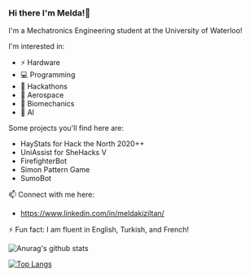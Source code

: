 ### Hi there I'm Melda!👋 

I'm a Mechatronics Engineering student at the University of Waterloo!

I'm interested in:
- ⚡ Hardware
- 💻 Programming
- 💾 Hackathons
- 🚀 Aerospace
- 🦾 Biomechanics
- 🧠 AI

Some projects you'll find here are:
- HayStats for Hack the North 2020++
- UniAssist for SheHacks V
- FirefighterBot
- Simon Pattern Game
- SumoBot

📫 Connect with me here:
- https://www.linkedin.com/in/meldakiziltan/

⚡ Fun fact: I am fluent in English, Turkish, and French!

![Anurag's github stats](https://github-readme-stats.vercel.app/api?username=meldakiziltan&show_icons=true&theme=vue-dark&count_private=true&hide_title=true)


[![Top Langs](https://github-readme-stats.vercel.app/api/top-langs/?username=meldakiziltan&layout=compact&theme=vue-dark)](https://github.com/anuraghazra/github-readme-stats)
